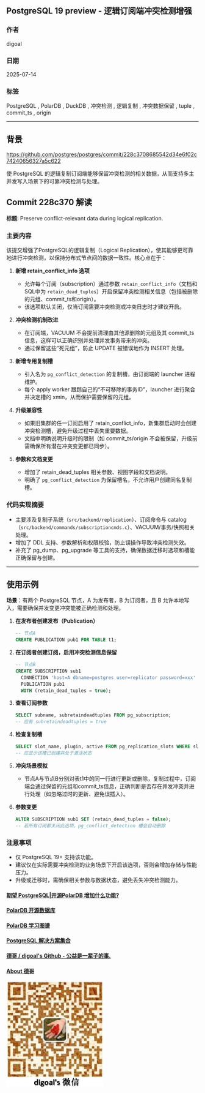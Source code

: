 ## PostgreSQL 19 preview - 逻辑订阅端冲突检测增强       
                                    
### 作者                                    
digoal                                    
                                    
### 日期                                    
2025-07-14                                    
                                    
### 标签                                    
PostgreSQL , PolarDB , DuckDB , 冲突检测 , 逻辑复制 , 冲突数据保留 , tuple , commit_ts , origin     
                                    
----                                    
                                    
## 背景   
https://github.com/postgres/postgres/commit/228c3708685542d34e6f02c74240656327a5c622  
  
使 PostgreSQL 的逻辑复制订阅端能够保留冲突检测的相关数据，从而支持多主并发写入场景下的可靠冲突检测与处理。  
  
## Commit 228c370 解读  
  
**标题**: Preserve conflict-relevant data during logical replication.  
  
### 主要内容  
  
该提交增强了PostgreSQL的逻辑复制（Logical Replication），使其能够更可靠地进行冲突检测，以保持分布式节点间的数据一致性。核心点在于：  
  
1. **新增 retain_conflict_info 选项**    
   - 允许每个订阅（subscription）通过参数 `retain_conflict_info`（文档和SQL中为 `retain_dead_tuples`）开启保留冲突检测相关信息（包括被删除的元组、commit_ts和origin）。  
   - 该选项默认关闭，仅当订阅需要冲突检测或冲突日志时才建议开启。  
  
2. **冲突检测机制改进**    
   - 在订阅端，VACUUM 不会提前清理由其他源删除的元组及其 commit_ts 信息，这样可以正确识别并处理并发事务带来的冲突。  
   - 通过保留这些“死元组”，防止 UPDATE 被错误地作为 INSERT 处理。  
  
3. **新增专用复制槽**    
   - 引入名为 `pg_conflict_detection` 的复制槽，由订阅端的 launcher 进程维护。  
   - 每个 apply worker 跟踪自己的“不可移除的事务ID”，launcher 进行聚合并决定槽的 xmin，从而保护需要保留的元组。  
  
4. **升级兼容性**    
   - 如果旧集群的任一订阅启用了 retain_conflict_info，新集群启动时会创建冲突检测槽，避免升级过程中丢失重要数据。  
   - 文档中明确说明升级时的限制（如 commit_ts/origin 不会被保留，升级前需确保所有潜在冲突变更都已同步）。  
  
5. **参数和文档变更**    
   - 增加了 retain_dead_tuples 相关参数、视图字段和文档说明。  
   - 明确了 `pg_conflict_detection` 为保留槽名，不允许用户创建同名复制槽。  
  
### 代码实现摘要  
  
- 主要涉及复制子系统（`src/backend/replication`）、订阅命令与 catalog（`src/backend/commands/subscriptioncmds.c`）、VACUUM/事务/快照相关处理。  
- 增加了 DDL 支持、参数解析和权限校验，防止误操作导致冲突检测失效。  
- 补充了 pg_dump、pg_upgrade 等工具的支持，确保数据迁移时选项和槽能正确保留与创建。  
  
---  
  
## 使用示例  
  
**场景**：有两个 PostgreSQL 节点，A 为发布者，B 为订阅者，且 B 允许本地写入，需要确保并发变更冲突能被正确检测和处理。  
  
1. **在发布者创建发布（Publication）**  
   ```sql  
   -- 节点A  
   CREATE PUBLICATION pub1 FOR TABLE t1;  
   ```  
  
2. **在订阅者创建订阅，启用冲突检测信息保留**  
   ```sql  
   -- 节点B  
   CREATE SUBSCRIPTION sub1  
     CONNECTION 'host=A dbname=postgres user=replicator password=xxx'  
     PUBLICATION pub1  
     WITH (retain_dead_tuples = true);  
   ```  
  
3. **查看订阅参数**  
   ```sql  
   SELECT subname, subretaindeadtuples FROM pg_subscription;  
   -- 应有 subretaindeadtuples = true  
   ```  
  
4. **检查复制槽**  
   ```sql  
   SELECT slot_name, plugin, active FROM pg_replication_slots WHERE slot_name = 'pg_conflict_detection';  
   -- 应显示该槽已创建并处于激活状态  
   ```  
  
5. **冲突场景模拟**  
   - 节点A与节点B分别对表t1中的同一行进行更新或删除，复制过程中，订阅端会通过保留的元组和commit_ts信息，正确判断是否存在并发冲突并进行处理（如忽略过时的更新、避免误插入）。  
  
6. **参数变更**  
   ```sql  
   ALTER SUBSCRIPTION sub1 SET (retain_dead_tuples = false);  
   -- 若所有订阅都关闭此选项，pg_conflict_detection 槽会自动删除  
   ```  
  
### 注意事项  
  
- 仅 PostgreSQL 19+ 支持该功能。  
- 建议仅在实际需要冲突检测的业务场景下开启该选项，否则会增加存储与性能压力。  
- 升级或迁移时，需确保相关参数与数据状态，避免丢失冲突检测能力。  
  
  
  
#### [期望 PostgreSQL|开源PolarDB 增加什么功能?](https://github.com/digoal/blog/issues/76 "269ac3d1c492e938c0191101c7238216")
  
  
#### [PolarDB 开源数据库](https://openpolardb.com/home "57258f76c37864c6e6d23383d05714ea")
  
  
#### [PolarDB 学习图谱](https://www.aliyun.com/database/openpolardb/activity "8642f60e04ed0c814bf9cb9677976bd4")
  
  
#### [PostgreSQL 解决方案集合](../201706/20170601_02.md "40cff096e9ed7122c512b35d8561d9c8")
  
  
#### [德哥 / digoal's Github - 公益是一辈子的事.](https://github.com/digoal/blog/blob/master/README.md "22709685feb7cab07d30f30387f0a9ae")
  
  
#### [About 德哥](https://github.com/digoal/blog/blob/master/me/readme.md "a37735981e7704886ffd590565582dd0")
  
  
![digoal's wechat](../pic/digoal_weixin.jpg "f7ad92eeba24523fd47a6e1a0e691b59")
  
